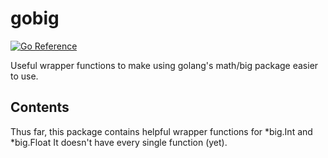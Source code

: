 # gobig

[![Go Reference](https://pkg.go.dev/badge/github.com/jtpeller/gobig.svg)](https://pkg.go.dev/github.com/jtpeller/gobig)

Useful wrapper functions to make using golang's math/big package easier to use.

## Contents
Thus far, this package contains helpful wrapper functions for *big.Int and *big.Float
It doesn't have every single function (yet).